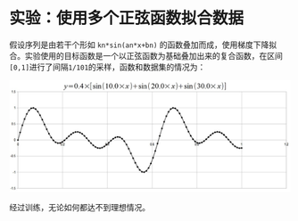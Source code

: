 # 实验：使用多个正弦函数拟合数据

假设序列是由若干个形如 `kn*sin(an*x+bn)` 的函数叠加而成，使用梯度下降拟合。实验使用的目标函数是一个以正弦函数为基础叠加出来的复合函数，在区间`[0,1]`进行了间隔`1/101`的采样，函数和数据集的情况为：

![函数图像](TARGET.jpg)

经过训练，无论如何都达不到理想情况。
